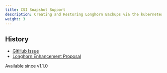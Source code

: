 ```yaml
---
title: CSI Snapshot Support
description: Creating and Restoring Longhorn Backups via the kubernetes CSI snapshot mechanism
weight: 3
---
```


## History
- [GitHub Issue](https://github.com/longhorn/longhorn/issues/304)
- [Longhorn Enhancement Proposal](https://github.com/longhorn/longhorn/blob/master/enhancements/20200904-csi-snapshot-support.md)

Available since v1.1.0
